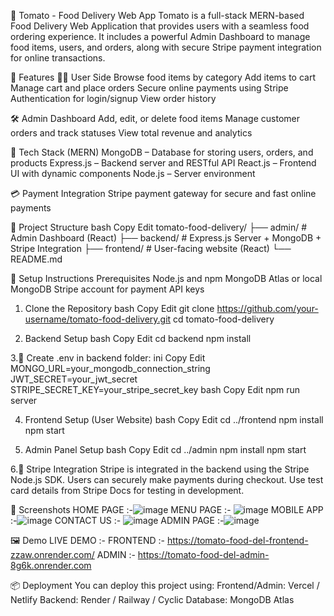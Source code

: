 🍅 Tomato - Food Delivery Web App
Tomato is a full-stack MERN-based Food Delivery Web Application that provides users with a seamless food ordering experience. It includes a powerful Admin Dashboard to manage food items, users, and orders, along with secure Stripe payment integration for online transactions.

🚀 Features
👨‍🍳 User Side
Browse food items by category
Add items to cart
Manage cart and place orders
Secure online payments using Stripe
Authentication for login/signup
View order history

🛠 Admin Dashboard
Add, edit, or delete food items
Manage customer orders and track statuses
View total revenue and analytics

🧠 Tech Stack (MERN)
MongoDB – Database for storing users, orders, and products
Express.js – Backend server and RESTful API
React.js – Frontend UI with dynamic components
Node.js – Server environment

💳 Payment Integration
Stripe payment gateway for secure and fast online payments

📁 Project Structure
bash
Copy
Edit
tomato-food-delivery/
├── admin/           # Admin Dashboard (React)
├── backend/         # Express.js Server + MongoDB + Stripe Integration
├── frontend/        # User-facing website (React)
└── README.md

🔧 Setup Instructions
Prerequisites
Node.js and npm
MongoDB Atlas or local MongoDB
Stripe account for payment API keys

1. Clone the Repository
bash
Copy
Edit
git clone https://github.com/your-username/tomato-food-delivery.git
cd tomato-food-delivery

2. Backend Setup
bash
Copy
Edit
cd backend
npm install

3.🔐 Create .env in backend folder:
ini
Copy
Edit
MONGO_URL=your_mongodb_connection_string
JWT_SECRET=your_jwt_secret
STRIPE_SECRET_KEY=your_stripe_secret_key
bash
Copy
Edit
npm run server

4. Frontend Setup (User Website)
bash
Copy
Edit
cd ../frontend
npm install
npm start

5. Admin Panel Setup
bash
Copy
Edit
cd ../admin
npm install
npm start

6.🔐 Stripe Integration
Stripe is integrated in the backend using the Stripe Node.js SDK.
Users can securely make payments during checkout.
Use test card details from Stripe Docs for testing in development.

📸 Screenshots
 HOME PAGE :-![image](https://github.com/user-attachments/assets/277dfd8f-480d-442d-99a2-1664bad7df09)
 MENU PAGE :- ![image](https://github.com/user-attachments/assets/ac4f8a05-b7a5-463e-af90-a72839d12c34)
 MOBILE APP :-![image](https://github.com/user-attachments/assets/0b023c05-53d0-4ee2-94eb-22b797221474)
 CONTACT US :- ![image](https://github.com/user-attachments/assets/16582d68-2122-4b8c-9f53-645531c3e8b9)
 ADMIN PAGE :-![image](https://github.com/user-attachments/assets/e2bf922d-4e7d-421c-a905-27808013ae3a)
 
🖼️ Demo
 LIVE DEMO :-  FRONTEND :- https://tomato-food-del-frontend-zzaw.onrender.com/
               ADMIN :- https://tomato-food-del-admin-8g6k.onrender.com

📦 Deployment
You can deploy this project using:
Frontend/Admin: Vercel / Netlify
Backend: Render / Railway / Cyclic
Database: MongoDB Atlas

